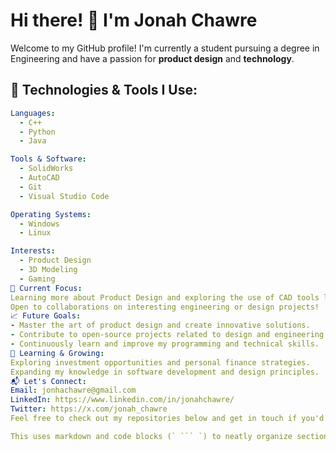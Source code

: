# Hi there! 👋 I'm Jonah Chawre

Welcome to my GitHub profile! I'm currently a student pursuing a degree in Engineering and have a passion for **product design** and **technology**.

## 🔧 Technologies & Tools I Use:
```yaml
Languages:
  - C++
  - Python
  - Java

Tools & Software:
  - SolidWorks
  - AutoCAD
  - Git
  - Visual Studio Code

Operating Systems:
  - Windows
  - Linux

Interests:
  - Product Design
  - 3D Modeling
  - Gaming
🚀 Current Focus:
Learning more about Product Design and exploring the use of CAD tools like SolidWorks.
Open to collaborations on interesting engineering or design projects!
📈 Future Goals:
- Master the art of product design and create innovative solutions.
- Contribute to open-source projects related to design and engineering.
- Continuously learn and improve my programming and technical skills.
🌱 Learning & Growing:
Exploring investment opportunities and personal finance strategies.
Expanding my knowledge in software development and design principles.
📬 Let's Connect:
Email: jonhachawre@gmail.com
LinkedIn: https://www.linkedin.com/in/jonahchawre/
Twitter: https://x.com/jonah_chawre
Feel free to check out my repositories below and get in touch if you'd like to collaborate!

This uses markdown and code blocks (` ``` `) to neatly organize sections and enhance readability! You can replace placeholders like `[Your Email]` with your actual contact details.
